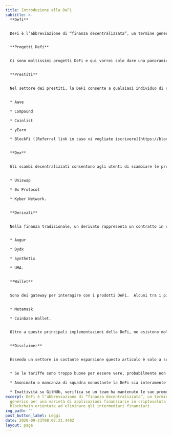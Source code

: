 ```yaml
---
title: Introduzione alla DeFi
subtitle: >-
  **Defi**


  DeFi è l’abbreviazione di “finanza decentralizzata”, un termine generico per una varietà di applicazioni finanziarie in criptovaluta o blockchain orientate ad eliminare gli intermediari finanziari. La DeFi trae ispirazione dalla blockchain, la tecnologia alla base delle monete digitali come Bitcoin. Questa tecnologia consente a diverse entità di conservare una copia del registro delle transazioni, il che significa che non è controllata da una singola entità centrale. Questo è molto importante perché sistemi centralizzati e gatekeeper umani possono limitare la velocità ed aumentare la sofisticazione delle transazioni offrendo agli utenti un controllo meno diretto sul proprio denaro. (per esempio limitazioni al prelievo giornaliero, come è già successo in Grecia durante la crisi, o congelamento dei conti bancari). La DeFi si distingue perché espande l’uso della blockchain dal semplice trasferimento di valore a casi di utilizzo finanziario più complessi. Bitcoin e molte altre cripto si distinguono dai metodi di pagamento digitali, come quelli gestiti da Visa o PayPal, in quanto rimuovono tutti gli intermediari dalle transazioni. Quanto tu paghi con una carta di credito per un caffè in un bar, un istituto finanziario di trova tra te e l’azienda e agisce da controllore sulla transazione, mantenendo l’autorità di interromperla o metterla in pausa e registrarla nel suo libro mastro privato. Con Bitcoin, quelle istituzioni vengono tagliate fuori dal quadro. Gli acquisti diretti non sono l’unico tipo di transazione o contratto supervisionato da grandi aziende; anche applicazioni finanziarie come prestiti, assicurazioni, crowdfunding, derivati, scommesse e altro sono sotto il loro controllo. Eliminare gli intermediari da tutti i tipi di transazione è uno dei principali vantaggi della DeFi. La DeFi quindi, sfruttando software open source e framework adatti consente a chiunque nel mondo di utilizzare i servizi finanziari in modo trasparente e affidabile.


  **Progetti Defi**


  Ci sono moltissimi progetti DeFi e qui vorrei solo dare una panoramica dei principali settori nei quali questa tecnologia opera


  **Prestiti**


  Nel settore dei prestiti, la DeFi consente a qualsiasi individuo di contrarre o fornire un prestito senza l’approvazione di terzi. La stragrande maggioranza dei prodotti di prestito utilizza criptovalute popolari come Ether o Bitcoin per garantire prestiti. Grazie all’avvento degli smart-contract, i margini di mantenimento ed i tassi di interesse possono essere programmati direttamente in un contratto di prestito con liquidazioni che avvengono automaticamente nel caso in cui il saldo del conto scenda al di sotto di un determinato rapporto di garanzia. L’interesse relativo guadagnato dalla fornitura di diverse criptovalute varia in relazione all’asset e alla piattaforma utilizzata. Alcuni progetti interessanti sono:


  * Aave

  * Compound

  * Coinlist

  * yEarn

  * BlockFi ([Referral link in caso vi vogliate iscrivere](https://blockfi.com/?ref=6829452f))


  **Dex**


  Gli scambi decentralizzati consentono agli utenti di scambiare le proprie attività senza dover trasferire la custodia della garanzia sottostante. I Dex o exchange decentralizzati, mirano a fornire un trading affidabile e interoperabile su un’ampia gamma di strumenti. Alcuni progetti: 


  * Uniswap

  * 0x Protocol

  * Kyber Network.


  **Derivati**


  Nella finanza tradizionale, un derivato rappresenta un contratto in cui il valore è derivato da un accordo basato sulla performance di un'attività sottostante. Esistono quattro tipi principali di contratti derivati: futures, forward, opzioni, swap Con l'avvento della DeFi, gli investitori beneficiano di regolamenti aperti, trasparenti e automatizzati per i contratti derivati. Progetti interessanti sono 


  * Augur

  * Dydx

  * Synthetix

  * UMA.


  **Wallet**


  Sono dei gateway per interagire con i prodotti DeFi.  Alcuni tra i più famosi sono 


  * Metamask 

  * Coinbase Wallet.


  Oltre a queste principali implementazioni della DeFi, ne esistono molte altre come la gestione delle risorse, assicurazioni, risparmio, ecc..


  **Disclaimer**


  Essendo un settore in costante espansione questo articolo è solo a scopo informativo. Prima di investire di investire in progetti ci sono alcune componenti chiave da tenere d’occhio ed a cui prestare molta attenzione:


  * Se le tariffe sono troppo buone per essere vere, probabilmente non lo sono

  * Anonimato o mancanza di squadra nonostante la DeFi sia interamente costruita sul presupposto di un’infrastruttura decentralizzata, praticamente tutte le piattaforme migliori vantano un team estremamente forte e competente

  * Inattività su GitHUb, verifica se un team ha mantenuto le sue promesse direttamente su GitHub, la maggior parte dei progetti DeFi è open source, tutte le modifiche ed i cambiamenti sono resi pubblici dal momento in cui si verificano.
excerpt: DeFi è l’abbreviazione di “finanza decentralizzata”, un termine
  generico per una varietà di applicazioni finanziarie in criptovaluta o
  blockchain orientate ad eliminare gli intermediari finanziari.
img_path: ''
post_button_label: Leggi
date: 2020-09-23T08:07:21.448Z
layout: page
---
```

